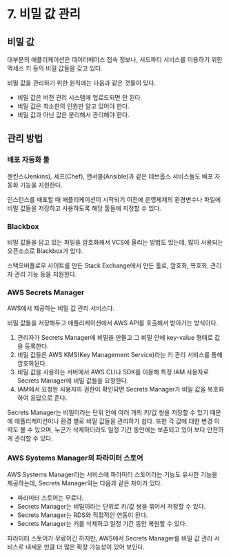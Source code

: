 # 7. 비밀 값 관리
## 비밀 값

대부분의 애플리케이션은 데이터베이스 접속 정보나, 서드파티 서비스를 이용하기 위한 액세스 키 등의 비밀 값들을 갖고 있다.  

비밀 값을 관리하기 위한 원칙에는 다음과 같은 것들이 있다.

- 비밀 값은 버전 관리 시스템에 업로드되면 안 된다.
- 비밀 값은 최소한의 인원만 알고 있어야 한다. 
- 비밀 값과 아닌 값은 분리해서 관리해야 한다.

## 관리 방법

### 배포 자동화 툴

젠킨스(Jenkins), 셰프(Chef), 앤서블(Ansible)과 같은 데브옵스 서비스들도 배포 자동화 기능을 지원한다.  

인스턴스를 배포할 때 애플리케이션이 시작되기 이전에 운영체제의 환경변수나 파일에 비밀 값들을 저장하고 사용하도록 해당 툴들에 지정할 수 있다.  

### Blackbox

비밀 값들을 담고 있는 파일을 암호화해서 VCS에 올리는 방법도 있는데, 많이 사용되는 오픈소스로 Blackbox가 있다.  

스택오버플로우 사이트를 만든 Stack  Exchange에서 만든 툴로, 암호화, 복호화, 관리자 관리 기능 등을 지원한다.  

### AWS Secrets Manager

AWS에서 제공하는 비밀 값 관리 서비스다.  

비밀 값들을 저장해두고 애플리케이션에서 AWS API를 호출해서 받아가는 방식이다.  

1. 관리자가 Secrets Manager에 비밀을 만들고 그 비밀 안에 key-value 형태로 값을 등록한다.
2. 비밀 값들은 AWS KMS(Key Management Service)라는 키 관리 서비스를 통해 암호화된다.
3. 비밀 값을 사용하는 서버에서 AWS CLI나 SDK를 이용해 특정 IAM 사용자로 Secrets Manager에 비밀 값들을 요청한다.
4. IAM에서 요청한 사용자의 권한이 확인되면 Secrets Manager가 비밀 값을 복호화하여 응답으로 준다.

Secrets Manager는 비밀이라는 단위 안에 여러 개의 키/값 쌍을 저장할 수 있기 때문에 애플리케이션이나 환경 별로 비밀 값들을 관리하기 쉽다. 또한 각 값에 대한 변경 이력도 볼 수 있으며, 누군가 삭제하더라도 일정 기간 동안에는 보존되고 있어 보다 안전하게 관리할 수 있다.  

### AWS Systems Manager의 파라미터 스토어

AWS Systems Manager라는 서비스에 파라미터 스토어라는 기능도 유사한 기능을 제공하는데, Secrets Manager와는 다음과 같은 차이가 있다.  

- 파라미터 스토어는 무료다.
- Secrets Manager는 비밀이라는 단위로 키/값 쌍을 묶어서 저장할 수 있다.
- Secrets Manager는 RDS와 직접적인 연동이 된다.
- Secrets Manager는 키를 삭제하고 일정 기간 동안 복원할 수 있다.

파라미터 스토어가 무료이긴 하지만, AWS에서 Secrets Manager를 비밀 값 관리 서비스로 내세운 만큼 더 많은 확장 가능성이 있어 보인다.  
